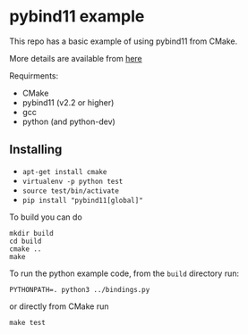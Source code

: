 # pybind11 example

This repo has a basic example of using pybind11 from CMake.

More details are available from [here](https://hopstorawpointers.blogspot.com/2018/06/using-c-code-from-python-with-pybind11.html)

Requirments:

  * CMake
  * pybind11 (v2.2 or higher)
  * gcc
  * python (and python-dev)

## Installing
 - `apt-get install cmake`
 - `virtualenv -p python test`
 - `source test/bin/activate`
 - `pip install "pybind11[global]"`

To build you can do

```
mkdir build
cd build
cmake ..
make 
```

To run the python example code, from the `build` directory run:

```
PYTHONPATH=. python3 ../bindings.py
```

or directly from CMake run

```
make test
```
